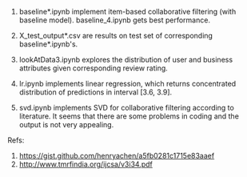1. baseline*.ipynb implement item-based collaborative filtering (with baseline model). baseline_4.ipynb gets best performance.

2. X_test_output*.csv are results on test set of corresponding baseline*.ipynb's.

3. lookAtData3.ipynb explores the distribution of user and business attributes given corresponding review rating.

4. lr.ipynb implements linear regression, which returns concentrated distribution of predictions in interval [3.6, 3.9].

5. svd.ipynb implements SVD for collaborative filtering according to literature. It seems that there are some problems in coding and the output is not very appealing.

Refs:
1. https://gist.github.com/henryachen/a5fb0281c1715e83aaef
2. http://www.tmrfindia.org/ijcsa/v3i34.pdf
